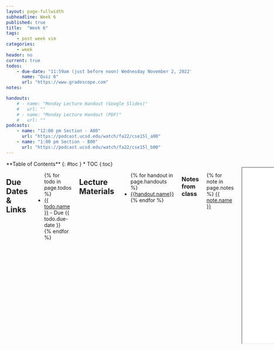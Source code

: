 ```yaml
---
layout: page-fullwidth
subheadline: Week 6
published: true
title:  "Week 6"
tags:
    - post week vim
categories:
    - week
header: no
current: true
todos:
    - due-date: "11:59am (just before noon) Wednesday November 2, 2022"
      name: "Quiz 6"
      url: "https://www.gradescope.com"
notes:

handouts:
    # - name: "Monday Lecture Handout (Google Slides)"
    #   url: ""
    # - name: "Monday Lecture Handout (PDF)"
    #   url: ""
podcasts:
    - name: "12:00 pm Section - A00"
      url: "https://podcast.ucsd.edu/watch/fa22/cse15l_a00"
    - name: "1:00 pm Section - B00"
      url: "https://podcast.ucsd.edu/watch/fa22/cse15l_b00"
---
```


<div class="row">
<div class="medium-4 medium-push-8 columns" markdown="1">
<div class="panel radius fixed-toc"  data-options="sticky_on:large" markdown="1">
**Table of Contents**
{: #toc }
*  TOC
{:toc}
</div>
</div><!-- /.medium-4.columns -->

<div class="medium-8 medium-pull-4 columns" markdown="1">

## Due Dates & Links
<ul>
{% for todo in page.todos %}
<li><a href="{{ todo.url }}">{{ todo.name }}</a> - Due {{ todo.due-date }}</li>
{% endfor %}
</ul>

## Lecture Materials
<ul>
{% for handout in page.handouts %}
<li><a href="{{handout.url}}">{{handout.name}}</a></li>
{% endfor %}
</ul>

### Notes from class
{% for note in page.notes %}
<a href="{{ note.url }}">{{ note.name }}</a>
<iframe src="{{ note.url }}/preview" width="640" height="480" allow="autoplay"></iframe>
{% endfor %}

### Links to Podcast
**Note:** Links will require you to log in as a UCSD student
<ul>
{% for link in page.podcasts %} 
<li><a href="{{link.url}}">{{link.name}}</a></li>
{% endfor %}
</ul>

## Material

- Watch this YouTube Video: [https://youtu.be/1DvQ6sevF_U](https://youtu.be/1DvQ6sevF_U)
- Read this page (and watch the video if you like): [https://missing.csail.mit.edu/2020/editors/](https://missing.csail.mit.edu/2020/editors/)

## Lab Tasks

### Sharing What You Learned

Share the link to the Github Pages site for your Lab Report 3 in your group's
lab doc, and write which command you researched for the lab report along with
it.

Pair up with someone else in your lab group who chose a different command to
research than you for Lab Report 3. Try one another's examples, and talk about
what you learned from trying them out. Are there any useful ways to combine the
two commands? Do they answer any new questions you hadn't thought of before?

Share what you think the coolest example is from each of your lab reports with
the whole group. **Write these down in notes**

### Doing it All From the Command Line

#### Editing from the command line: `vim`

Log into ieng6. Run the command `vimtutor`. Set a timer for 15 minutes.

Complete the first two lessons (go past lesson 2 if you can in 15 minutes).
Really do the exercises!

After the 15 minutes are up, clone the repository from the first skill
demonstration. If you already have it cloned, you can clone a new copy by giving
the name of a new directory to make after the git URL, like this:

```
$ git clone https://github.com/ucsd-cse15l-f22/skill-demo1 week6-skill-demo1
```

This will clone it and put it in the `week6-skill-demo1` directory.

Fix the test using what you learned about `vim` in the tutorial (as a reminder,
you're changing the `10` to `1391` in the expected value of the test). Re-run
the tests to make sure it works.

Cool! You just did an entire short programming task from the terminal. Decades
ago, this was the only option. Personally, I'm pretty glad VSCode and Eclipse
and other tools exist these days, **but** it turns out it's still useful to know
how to edit at the command line.

As a group, discuss and **write in notes**:

- What were two things you thought were annoying about using Vim? Be specific.
- What were two things you thought were cool about using Vim? Be specific.

For the rest of the lab (and whenever it strikes your fancy), try using `vim` if
you need to edit files!

#### Committing from the command line: `git add/git commit`

You can prepare commits from the command line, too. Run the following commands:

```
$ git add TestDocSearch.java
$ git commit
```

The first command is usually done for you by Github Desktop, but requires a
manual step at the command line. `git` gives fine-grained control over which
changes get included in a commit.

The second command drops you into... a `vim` session! The `git` command actually
runs the command so you can edit the commit message; it will look like this:

```
 
# Please enter the commit message for your changes. Lines starting 
# with '#' will be ignored, and an empty message aborts the commit. 
# 
# Committer: Joseph Gibbs Politz <cs15lfa22@ieng6-203.ucsd.edu> 
# 
# On branch main 
# Your branch is up to date with 'origin/main'. 
# 
# Changes to be committed: 
#       modified:   TestDocSearch.java 
# 
# Untracked files: 
#       DocSearchServer.class 
#       FileHelpers.class 
#       Handler.class 
#       Server.class 
#       ServerHttpHandler.class 
#       TestDocSearch.class 
#       URLHandler.class 
#
```

Use `vim` commands to write a message, save it, and quit. Then use `git log`,
and you should see your commit in the log:

```
$ git log
commit d61dc457045d478618bc10ea8b3f1afe72ed069c (HEAD -> main)
Author: Joseph Gibbs Politz <cs15lfa22@ieng6-203.ucsd.edu>
Date:   Mon Oct 31 00:08:25 2022 -0700

    Fix tests
```

#### Practice

**Next**, use `vim` to make the _other_ change from the skill
demonstration—making the server search by pathname rather than by file
contents—and similarly make a commit for it.

Show the resulting `git log` in the notes doc.

Also write down in notes:

- What errors or surprising behavior did you run into while doing this?
- What's a situation where you can imagine needing or wanting to use these
command-line tools instead of more familiar ones like VScode?

